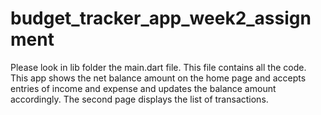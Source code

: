 # budget_tracker_app_week2_assignment

Please look in lib folder the main.dart file. This file contains all the code. 
This app shows the net balance amount on the home page and accepts entries of income and expense and updates the balance amount accordingly.
The second page displays the list of transactions. 
